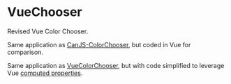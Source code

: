 # VueChooser
Revised Vue Color Chooser.

Same application as [CanJS-ColorChooser](https://github.com/CODE-REaD/CanJS-ColorChooser), but coded in Vue for comparison.

Same application as [VueColorChooser](https://github.com/CODE-REaD/VueColorChooser), but with code simplified to leverage Vue [computed properties](https://vuejs.org/v2/guide/computed.html#Computed-Properties).
